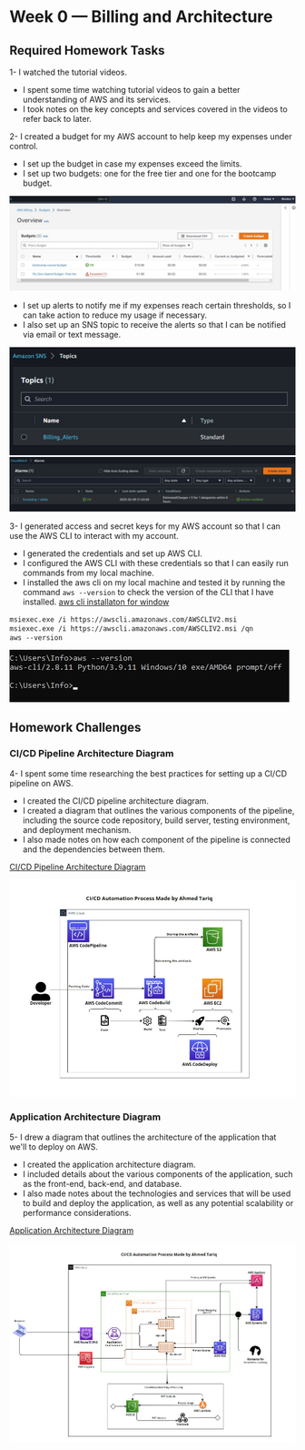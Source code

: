 # Week 0 — Billing and Architecture

## Required Homework Tasks

1- I watched the tutorial videos.

- I spent some time watching tutorial videos to gain a better understanding of AWS and its services.
- I took notes on the key concepts and services covered in the videos to refer back to later.

2- I created a budget for my AWS account to help keep my expenses under control.

- I set up the budget in case my expenses exceed the limits.
- I set up two budgets: one for the free tier and one for the bootcamp budget.

![creating budgets](assets/budgets.jpg)

- I set up alerts to notify me if my expenses reach certain thresholds, so I can take action to reduce my usage if necessary.
- I also set up an SNS topic to receive the alerts so that I can be notified via email or text message.

![sns topic](assets/snstopic.jpg)
![setting alarms](assets/alarms.jpg)

3- I generated access and secret keys for my AWS account so that I can use the AWS CLI to interact with my account.

- I generated the credentials and set up AWS CLI.
- I configured the AWS CLI with these credentials so that I can easily run commands from my local machine.
- I installed the aws cli on my local machine and tested it by running the command `aws --version` to check the version of the CLI that I have installed.
[aws cli installaton for window](https://docs.aws.amazon.com/cli/latest/userguide/getting-started-install.html)

```
msiexec.exe /i https://awscli.amazonaws.com/AWSCLIV2.msi
msiexec.exe /i https://awscli.amazonaws.com/AWSCLIV2.msi /qn
aws --version
```
![Installing aws cli](assets/awscli.jpg)

## Homework Challenges

### CI/CD Pipeline Architecture Diagram

4- I spent some time researching the best practices for setting up a CI/CD pipeline on AWS.

- I created the CI/CD pipeline architecture diagram.
- I created a diagram that outlines the various components of the pipeline, including the source code repository, build server, testing environment, and deployment mechanism.
- I also made notes on how each component of the pipeline is connected and the dependencies between them.


<a href="https://lucid.app/lucidchart/dc74d222-2278-4273-a741-269d7beaf5fb/edit?view_items=Yzbz3kuGTY39&invitationId=inv_b1a4980c-0ba6-4f57-96e8-8ba2e4d7b4b9" target="_blank">CI/CD Pipeline Architecture Diagram</a>

![ci/cd pipeline](assets/cicdpipeline.jpg)

### Application Architecture Diagram

5- I drew a diagram that outlines the architecture of the application that we'll to deploy on AWS.

- I created the application architecture diagram.
- I included details about the various components of the application, such as the front-end, back-end, and database.
- I also made notes about the technologies and services that will be used to build and deploy the application, as well as any potential scalability or performance considerations.


<a href="https://lucid.app/lucidchart/c81b8184-1972-4182-bd25-b306e6a7b478/edit?view_items=3KbzM8XTKnAJ&invitationId=inv_423ed95a-be7e-4822-97f6-c345faa0780d" target="_blank">Application Architecture Diagram</a>

![crudderr app](assets/crudderapp.jpg)



